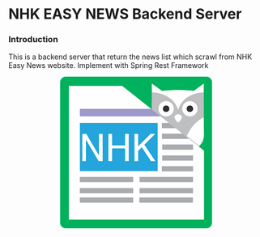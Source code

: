 # NHK EASY NEWS Backend Server
### Introduction

This is a backend server that return the news list which scrawl from NHK Easy News website. Implement with Spring Rest Framework

<center>
    <img src = "/resources/nhk-logo.jpg" />
</center>

